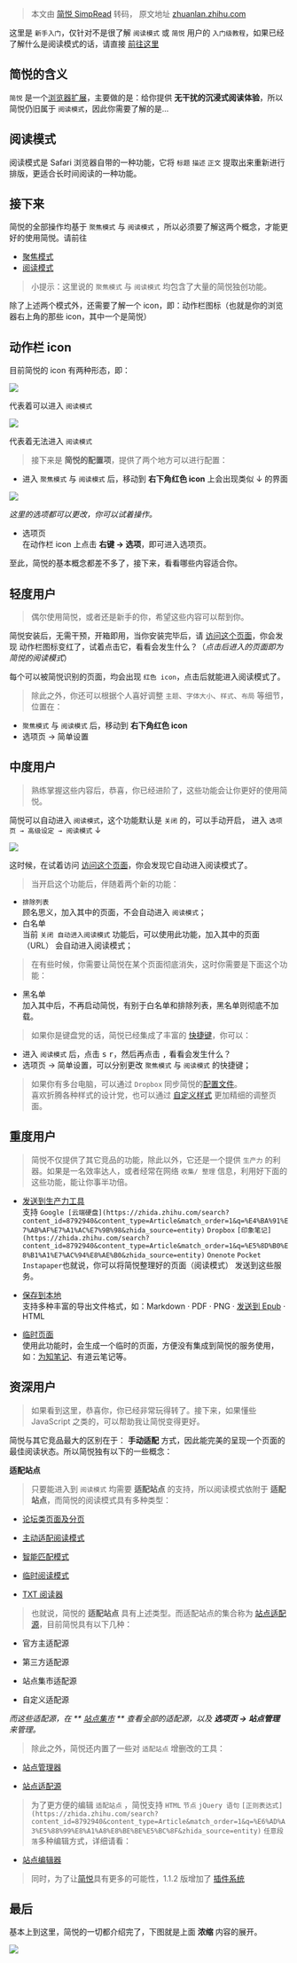 > 本文由 [简悦 SimpRead](http://ksria.com/simpread/) 转码， 原文地址 [zhuanlan.zhihu.com](https://zhuanlan.zhihu.com/p/43790005)

这里是 `新手入门`，仅针对不是很了解 `阅读模式` 或 `简悦` 用户的 `入门级教程`，如果已经了解什么是阅读模式的话，请直接 [前往这里](https://link.zhihu.com/?target=https%3A//github.com/Kenshin/simpread/wiki/%25E5%2585%25A5%25E9%2597%25A8%25E6%258C%2587%25E5%258D%2597%25EF%25BC%2588-%25E6%2593%258D%25E4%25BD%259C%25E6%258C%2587%25E5%25BC%2595-%25EF%25BC%2589%23%25E8%25BD%25BB%25E5%25BA%25A6%25E7%2594%25A8%25E6%2588%25B7)

简悦的含义
-----

`简悦` 是一个[浏览器扩展](https://zhida.zhihu.com/search?content_id=8792940&content_type=Article&match_order=1&q=%E6%B5%8F%E8%A7%88%E5%99%A8%E6%89%A9%E5%B1%95&zhida_source=entity)，主要做的是：给你提供 **无干扰的沉浸式阅读体验**，所以简悦仍旧属于 `阅读模式`，因此你需要了解的是...

阅读模式
----

阅读模式是 Safari 浏览器自带的一种功能，它将 `标题` `描述` `正文` 提取出来重新进行排版，更适合长时间阅读的一种功能。

接下来
---

简悦的全部操作均基于 `聚焦模式` 与 `阅读模式` ，所以必须要了解这两个概念，才能更好的使用简悦。请前往

*   [聚焦模式](https://link.zhihu.com/?target=https%3A//github.com/Kenshin/simpread/wiki/%25E8%2581%259A%25E7%2584%25A6%25E6%25A8%25A1%25E5%25BC%258F%23%25E5%2590%25AB%25E4%25B9%2589)
*   [阅读模式](https://link.zhihu.com/?target=https%3A//github.com/Kenshin/simpread/wiki/%25E9%2598%2585%25E8%25AF%25BB%25E6%25A8%25A1%25E5%25BC%258F%23%25E5%2590%25AB%25E4%25B9%2589)

> 小提示：这里说的 `聚焦模式` 与 `阅读模式` 均包含了大量的简悦独创功能。

除了上述两个模式外，还需要了解一个 icon，即：动作栏图标（也就是你的浏览器右上角的那些 icon，其中一个是简悦）

动作栏 icon
--------

目前简悦的 icon 有两种形态，即：

![](https://pic4.zhimg.com/v2-881a293de781ddf59018a802806cce3d_1440w.jpg)

  
代表着可以进入 `阅读模式`

![](https://pic1.zhimg.com/v2-0985a09829ce71c95e792c6f38055176_1440w.jpg)

  
代表着无法进入 `阅读模式`

> 接下来是 **简悦的配置项**，提供了两个地方可以进行配置：

*   进入 `聚焦模式` 与 `阅读模式` 后，移动到 **右下角红色 icon** 上会出现类似 ↓ 的界面

![](https://pic2.zhimg.com/v2-5e19900ae50f601c4bb93ab6c335e7a1_r.jpg)

_这里的选项都可以更改，你可以试着操作。_

*   选项页  
    在动作栏 icon 上点击 **右键 → 选项**，即可进入选项页。

至此，简悦的基本概念都差不多了，接下来，看看哪些内容适合你。

轻度用户
----

> 偶尔使用简悦，或者还是新手的你，希望这些内容可以帮到你。

简悦安装后，无需干预，开箱即用，当你安装完毕后，请 [访问这个页面](https://link.zhihu.com/?target=https%3A//sspai.com/post/39491)，你会发现 动作栏图标变红了，试着点击它，看看会发生什么？（_点击后进入的页面即为简悦的阅读模式_）

每个可以被简悦识别的页面，均会出现 `红色 icon`，点击后就能进入阅读模式了。

> 除此之外，你还可以根据个人喜好调整 `主题`、`字体大小`、`样式`、`布局` 等细节，位置在：

*   `聚焦模式` 与 `阅读模式` 后，移动到 **右下角红色 icon**
*   选项页 → 简单设置

中度用户
----

> 熟练掌握这些内容后，恭喜，你已经进阶了，这些功能会让你更好的使用简悦。

简悦可以自动进入 `阅读模式`，这个功能默认是 `关闭` 的，可以手动开启， 进入 `选项页 → 高级设定 → 阅读模式` ↓

![](https://picx.zhimg.com/v2-85d1b48ec3b2c8190f02553356af0fc5_r.jpg)

这时候，在试着访问 [访问这个页面](https://link.zhihu.com/?target=https%3A//sspai.com/post/39491)，你会发现它自动进入阅读模式了。

> 当开启这个功能后，伴随着两个新的功能：

*   `排除列表`  
    顾名思义，加入其中的页面，不会自动进入 `阅读模式`；
*   白名单  
    当前 `关闭 自动进入阅读模式` 功能后，可以使用此功能，加入其中的页面（URL） 会自动进入阅读模式；

> 在有些时候，你需要让简悦在某个页面彻底消失，这时你需要是下面这个功能：

*   黑名单  
    加入其中后，不再启动简悦，有别于白名单和排除列表，黑名单则彻底不加载。

> 如果你是键盘党的话，简悦已经集成了丰富的 [快捷键](https://link.zhihu.com/?target=https%3A//github.com/Kenshin/simpread/wiki/%25E5%25BF%25AB%25E6%258D%25B7%25E9%2594%25AE)，你可以：

*   进入 `阅读模式` 后，点击 <kbd>s</kbd> <kbd>r</kbd>，然后再点击 <kbd>,</kbd> 看看会发生什么？
*   选项页 → 简单设置，可以分别更改 `聚焦模式` 与 `阅读模式` 的快捷键；

> 如果你有多台电脑，可以通过 `Dropbox` 同步简悦的[配置文件](https://zhida.zhihu.com/search?content_id=8792940&content_type=Article&match_order=1&q=%E9%85%8D%E7%BD%AE%E6%96%87%E4%BB%B6&zhida_source=entity)。  
> 喜欢折腾各种样式的设计党，也可以通过 [自定义样式](https://link.zhihu.com/?target=https%3A//github.com/Kenshin/simpread/wiki/%25E8%2587%25AA%25E5%25AE%259A%25E4%25B9%2589%25E6%25A0%25B7%25E5%25BC%258F) 更加精细的调整页面。

重度用户
----

> 简悦不仅提供了其它竞品的功能，除此以外，它还是一个提供 `生产力` 的利器。如果是一名效率达人，或者经常在网络 `收集/ 整理` 信息，利用好下面的这些功能，能让你事半功倍。

*   [发送到生产力工具](https://link.zhihu.com/?target=https%3A//github.com/Kenshin/simpread/wiki/%25E6%258E%2588%25E6%259D%2583%25E6%259C%258D%25E5%258A%25A1)  
    支持 `Google [云端硬盘](https://zhida.zhihu.com/search?content_id=8792940&content_type=Article&match_order=1&q=%E4%BA%91%E7%AB%AF%E7%A1%AC%E7%9B%98&zhida_source=entity)` `Dropbox` `[印象笔记](https://zhida.zhihu.com/search?content_id=8792940&content_type=Article&match_order=1&q=%E5%8D%B0%E8%B1%A1%E7%AC%94%E8%AE%B0&zhida_source=entity)` `Onenote` `Pocket` `Instapaper`也就说，你可以将简悦整理好的页面（阅读模式） 发送到这些服务。  
    
*   [保存到本地](https://link.zhihu.com/?target=https%3A//github.com/Kenshin/simpread/wiki/%25E4%25BF%259D%25E5%25AD%2598%25E5%2588%25B0%25E6%259C%25AC%25E5%259C%25B0)  
    支持多种丰富的导出文件格式，如：Markdown · PDF · PNG · [发送到 Epub](https://link.zhihu.com/?target=https%3A//github.com/Kenshin/simpread/wiki/%25E5%258F%2591%25E9%2580%2581%25E5%2588%25B0-Kindle) · HTML  
    
*   [临时页面](https://link.zhihu.com/?target=https%3A//github.com/Kenshin/simpread/wiki/%25E6%258E%2588%25E6%259D%2583%25E6%259C%258D%25E5%258A%25A1%23%25E4%25B8%25B4%25E6%2597%25B6%25E9%25A1%25B5%25E9%259D%25A2)  
    使用此功能时，会生成一个临时的页面，方便没有集成到简悦的服务使用，如：[为知笔记](https://zhida.zhihu.com/search?content_id=8792940&content_type=Article&match_order=1&q=%E4%B8%BA%E7%9F%A5%E7%AC%94%E8%AE%B0&zhida_source=entity)、有道云笔记等。

资深用户
----

> 如果看到这里，恭喜你，你已经非常玩得转了。接下来，如果懂些 JavaScript 之类的，可以帮助我让简悦变得更好。

简悦与其它竞品最大的区别在于： **手动适配** 方式，因此能完美的呈现一个页面的最佳阅读状态。所以简悦独有以下的一些概念：

**适配站点**

> 只要能进入到 `阅读模式` 均需要 **适配站点** 的支持，所以阅读模式依附于 **适配站点**，而简悦的阅读模式具有多种类型：

*   [论坛类页面及分页](https://link.zhihu.com/?target=https%3A//github.com/Kenshin/simpread/wiki/%25E8%25AE%25BA%25E5%259D%259B%25E7%25B1%25BB%25E9%25A1%25B5%25E9%259D%25A2%25E5%258F%258A%25E5%2588%2586%25E9%25A1%25B5)  
    
*   [主动适配阅读模式](https://link.zhihu.com/?target=https%3A//github.com/Kenshin/simpread/wiki/%25E4%25B8%25BB%25E5%258A%25A8%25E9%2580%2582%25E9%2585%258D%25E9%2598%2585%25E8%25AF%25BB%25E6%25A8%25A1%25E5%25BC%258F)  
    
*   [智能匹配模式](https://link.zhihu.com/?target=https%3A//github.com/Kenshin/simpread/wiki/%25E6%2599%25BA%25E8%2583%25BD%25E9%2580%2582%25E9%2585%258D%25E6%25A8%25A1%25E5%25BC%258F)  
    
*   [临时阅读模式](https://link.zhihu.com/?target=https%3A//github.com/Kenshin/simpread/wiki/%25E4%25B8%25B4%25E6%2597%25B6%25E9%2598%2585%25E8%25AF%25BB%25E6%25A8%25A1%25E5%25BC%258F)  
    
*   [TXT 阅读器](https://link.zhihu.com/?target=https%3A//github.com/Kenshin/simpread/wiki/TXT-%25E9%2598%2585%25E8%25AF%25BB%25E5%2599%25A8)

> 也就说，简悦的 **适配站点** 具有上述类型。而适配站点的集合称为 [站点适配源](https://link.zhihu.com/?target=https%3A//github.com/Kenshin/simpread/wiki/%25E7%25AB%2599%25E7%2582%25B9%25E9%2580%2582%25E9%2585%258D%25E6%25BA%2590)，目前简悦具有以下几种：

*   官方主适配源  
    
*   第三方适配源  
    
*   站点集市适配源  
    
*   自定义适配源

_而这些适配源，在 ** [站点集市](https://link.zhihu.com/?target=https%3A//simpread.ksria.cn/sites/)_ _** 查看全部的适配源，以及_ _**选项页 → 站点管理**_ _来管理。_

> 除此之外，简悦还内置了一些对 `适配站点` 增删改的工具：

*   [站点管理器](https://link.zhihu.com/?target=https%3A//github.com/Kenshin/simpread/wiki/%25E7%25AB%2599%25E7%2582%25B9%25E7%25AE%25A1%25E7%2590%2586%25E5%2599%25A8)  
    
*   [站点适配源](https://link.zhihu.com/?target=https%3A//github.com/Kenshin/simpread/wiki/%25E7%25AB%2599%25E7%2582%25B9%25E9%2580%2582%25E9%2585%258D%25E6%25BA%2590)

> 为了更方便的编辑 `适配站点` ，简悦支持 `HTML` `节点` `jQuery 语句` `[正则表达式](https://zhida.zhihu.com/search?content_id=8792940&content_type=Article&match_order=1&q=%E6%AD%A3%E5%88%99%E8%A1%A8%E8%BE%BE%E5%BC%8F&zhida_source=entity)` `任意段落`多种编辑方式，详细请看：

*   [站点编辑器](https://link.zhihu.com/?target=https%3A//github.com/Kenshin/simpread/wiki/%25E7%25AB%2599%25E7%2582%25B9%25E7%25BC%2596%25E8%25BE%2591%25E5%2599%25A8)

> 同时，为了让[简悦](https://zhida.zhihu.com/search?content_id=8792940&content_type=Article&match_order=33&q=%E7%AE%80%E6%82%A6&zhida_source=entity)具有更多的可能性，1.1.2 版增加了 [插件系统](https://link.zhihu.com/?target=https%3A//github.com/Kenshin/simpread/wiki/%25E6%258F%2592%25E4%25BB%25B6%25E7%25B3%25BB%25E7%25BB%259F)

最后
--

基本上到这里，简悦的一切都介绍完了，下图就是上面 **浓缩** 内容的展开。

![](https://pic1.zhimg.com/v2-4067693074a701403d36ac48087c7d1c_r.jpg)